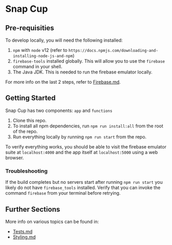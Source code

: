 # Snap Cup

## Pre-requisities

To develop locally, you will need the following installed:

1. `npm` with `node` v12 (refer to `https://docs.npmjs.com/downloading-and-installing-node-js-and-npm`)
2. `firebase-tools` installed globally. This will allow you to use the `firebase` command in your shell.
3. The Java JDK. This is needed to run the firebase emulator locally.

For more info on the last 2 steps, refer to [Firebase.md](Docs/Firebase.md).

## Getting Started

Snap Cup has two components: `app` and `functions`

1. Clone this repo.
2. To install all npm dependencies, run `npm run install:all` from the root of the repo.
3. Run everything locally by running `npm run start` from the repo.

To verify everything works, you should be able to visit the firebase emulator suite at `localhost:4000` and the app itself at `localhost:5000` using a web browser.

### Troubleshooting

If the build completes but no servers start after running `npm run start` you likely do not have `firebase_tools` installed. Verify that you can invoke the command `firebase` from your terminal before retrying.

## Further Sections

More info on various topics can be found in:

-   [Tests.md](docs/Tests.md)
-   [Styling.md](docs/Styling.md)
